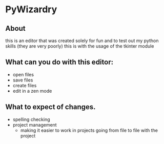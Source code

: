 # PyWizardry

## About
this is an editor that was created solely for fun and to test out my python skills (they are very poorly) this is with the usage of the tkinter module

## What can you do with this editor:
- open files
- save files
- create files
- edit in a zen mode

## What to expect of changes.
- spelling checking
- project management
    - making it easier to work in projects going from file to file with the project
